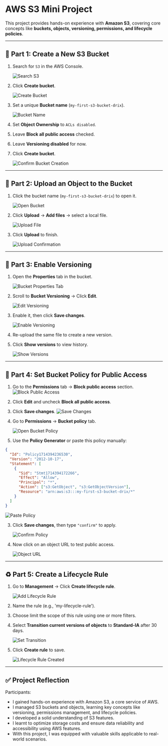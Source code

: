 
# AWS S3 Mini Project

This project provides hands-on experience with **Amazon S3**, covering core concepts like **buckets, objects, versioning, permissions, and lifecycle policies**.

---

## 🧭 Part 1: Create a New S3 Bucket

1. Search for `S3` in the AWS Console.

   ![Search S3](img/s3.png)

2. Click **Create bucket**.

   ![Create Bucket](img/create-bucket-button.png)

3. Set a unique **Bucket name** (`my-first-s3-bucket-drix`).

   ![Bucket Name](img/set-bucket-name.png)

4. Set **Object Ownership** to `ACLs disabled`.

5. Leave **Block all public access** checked.

6. Leave **Versioning disabled** for now.

7. Click **Create bucket**.

   ![Confirm Bucket Creation](img/finalize-create-bucket.png)

---

## 📁 Part 2: Upload an Object to the Bucket

1. Click the bucket name (`my-first-s3-bucket-drix`) to open it.

   ![Open Bucket](img/open-bucket.png)

2. Click **Upload** → **Add files** → select a local file.

   ![Upload File](img/upload-object.png)

3. Click **Upload** to finish.

   ![Upload Confirmation](img/upload-confirmation.png)

---

## 🔄 Part 3: Enable Versioning

1. Open the **Properties** tab in the bucket.

   ![Bucket Properties Tab](img/bucket-properties.png)

2. Scroll to **Bucket Versioning** → Click **Edit**.

   ![Edit Versioning](img/edit-versioning.png)

3. Enable it, then click **Save changes**.

   ![Enable Versioning](img/enable-versioning.png)

4. Re-upload the same file to create a new version.

5. Click **Show versions** to view history.

   ![Show Versions](img/show-versions.png)

---

## 🔐 Part 4: Set Bucket Policy for Public Access

1. Go to the **Permissions** tab → **Block public access** section.
   ![Block Public Access](img/block-public-access.png)
2. Click **Edit** and uncheck **Block all public access**.
3. Click **Save changes**.
   ![Save Changes](img/save-changes.png)

4. Go to **Permissions** → **Bucket policy** tab.

   ![Open Bucket Policy](img/open-bucket-policy.png)

5. Use the **Policy Generator** or paste this policy manually:

```json
{
  "Id": "Policy1714394236530",
  "Version": "2012-10-17",
  "Statement": [
    {
      "Sid": "Stmt1714394172266",
      "Effect": "Allow",
      "Principal": "*",
      "Action": ["s3:GetObject", "s3:GetObjectVersion"],
      "Resource": "arn:aws:s3:::my-first-s3-bucket-drix/*"
    }
  ]
}
```

   ![Paste Policy](img/Paste-plicy.png)

3. Click **Save changes**, then type `"confirm"` to apply.

   ![Confirm Policy](img/confirm-public-access.png)

4. Now click on an object URL to test public access.

   ![Object URL](img/click-object-url.png)

---

## ♻️ Part 5: Create a Lifecycle Rule

1. Go to **Management** → Click **Create lifecycle rule**.

   ![Add Lifecycle Rule](img/add-lifecycle-rule.png)

2. Name the rule (e.g., 'my-lifecycle-rule').

3. Choose limit the scope of this rule using one or more filters.

4. Select **Transition current versions of objects** to **Standard-IA** after 30 days.

   ![Set Transition](img/set-transition.png)

5. Click **Create rule** to save.

   ![Lifecycle Rule Created](img/lifecycle-rule-created.png)

---

## ✅ Project Reflection

Participants:

- I gained hands-on experience with Amazon S3, a core service of AWS.
- I managed S3 buckets and objects, learning key concepts like versioning, permissions management, and lifecycle policies.
- I developed a solid understanding of S3 features.
- I learnt to optimize storage costs and ensure data reliability and accessibility using AWS features.
- With this project, I was equipped with valuable skills applicable to real-world scenarios.
